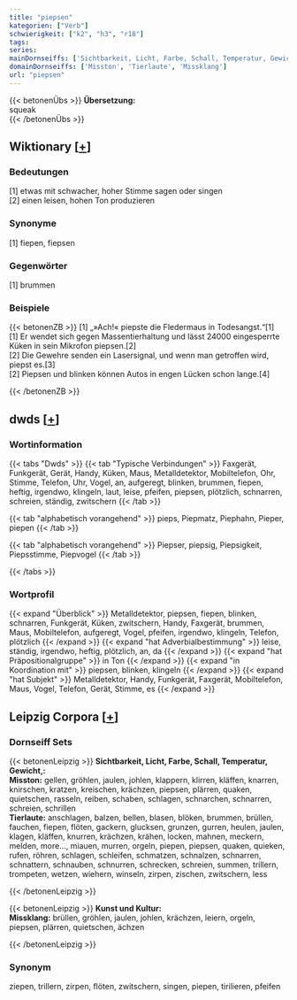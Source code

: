 ```yaml
---
title: "piepsen"
kategorien: ["Verb"]
schwierigkeit: ["k2", "h3", "r18"]
tags:
series:
mainDornseiffs: ['Sichtbarkeit, Licht, Farbe, Schall, Temperatur, Gewicht,', 'Kunst und Kultur']
domainDornseiffs: ['Misston', 'Tierlaute', 'Missklang']
url: "piepsen"
---
```


{{< betonenÜbs >}}
**Übersetzung:**  
squeak  
{{< /betonenÜbs >}}

## Wiktionary [[+](https://de.wiktionary.org/wiki/piepsen)]

### Bedeutungen
[1] etwas mit schwacher, hoher Stimme sagen oder singen  
[2] einen leisen, hohen Ton produzieren  

### Synonyme
[1] fiepen, fiepsen  

### Gegenwörter
[1] brummen  

### Beispiele
{{< betonenZB >}}
[1] „»Ach!« piepste die Fledermaus in Todesangst.“[1]  
[1] Er wendet sich gegen Massentierhaltung und lässt 24000 eingesperrte Küken in sein Mikrofon piepsen.[2]  
[2] Die Gewehre senden ein Lasersignal, und wenn man getroffen wird, piepst es.[3]  
[2] Piepsen und blinken können Autos in engen Lücken schon lange.[4]  

{{< /betonenZB >}}


## dwds [[+](https://www.dwds.de/wb/piepsen)]

### Wortinformation
{{< tabs "Dwds" >}}
{{< tab "Typische Verbindungen" >}}
Faxgerät, Funkgerät, Gerät, Handy, Küken, Maus, Metalldetektor, Mobiltelefon, Ohr, Stimme, Telefon, Uhr, Vogel, an, aufgeregt, blinken, brummen, fiepen, heftig, irgendwo, klingeln, laut, leise, pfeifen, piepsen, plötzlich, schnarren, schreien, ständig, zwitschern
{{< /tab >}}

{{< tab "alphabetisch vorangehend" >}}
pieps, Piepmatz, Piephahn, Pieper, piepen
{{< /tab >}}

{{< tab "alphabetisch vorangehend" >}}
Piepser, piepsig, Piepsigkeit, Piepsstimme, Piepvogel
{{< /tab >}}

{{< /tabs >}}

### Wortprofil
{{< expand "Überblick" >}} Metalldetektor, piepsen, fiepen, blinken, schnarren, Funkgerät, Küken, zwitschern, Handy, Faxgerät, brummen, Maus, Mobiltelefon, aufgeregt, Vogel, pfeifen, irgendwo, klingeln, Telefon, plötzlich {{< /expand >}}
{{< expand "hat Adverbialbestimmung" >}} leise, ständig, irgendwo, heftig, plötzlich, an, da {{< /expand >}}
{{< expand "hat Präpositionalgruppe" >}} in Ton {{< /expand >}}
{{< expand "in Koordination mit" >}} piepsen, blinken, klingeln {{< /expand >}}
{{< expand "hat Subjekt" >}} Metalldetektor, Handy, Funkgerät, Faxgerät, Mobiltelefon, Maus, Vogel, Telefon, Gerät, Stimme, es {{< /expand >}}

## Leipzig Corpora [[+](https://corpora.uni-leipzig.de/en/res?word=piepsen&corpusId=deu_newscrawl-public_2018)]

### Dornseiff Sets
{{< betonenLeipzig >}}
**Sichtbarkeit, Licht, Farbe, Schall, Temperatur, Gewicht,:**  
**Misston:** gellen, gröhlen, jaulen, johlen, klappern, klirren, kläffen, knarren, knirschen, kratzen, kreischen, krächzen, piepsen, plärren, quaken, quietschen, rasseln, reiben, schaben, schlagen, schnarchen, schnarren, schreien, schrillen  
**Tierlaute:** anschlagen, balzen, bellen, blasen, blöken, brummen, brüllen, fauchen, fiepen, flöten, gackern, glucksen, grunzen, gurren, heulen, jaulen, klagen, kläffen, knurren, krächzen, krähen, locken, mahnen, meckern, melden, more..., miauen, murren, orgeln, piepen, piepsen, quaken, quieken, rufen, röhren, schlagen, schleifen, schmatzen, schnalzen, schnarren, schnattern, schnauben, schnurren, schrecken, schreien, summen, trillern, trompeten, wetzen, wiehern, winseln, zirpen, zischen, zwitschern, less  

{{< /betonenLeipzig >}}


{{< betonenLeipzig >}}
**Kunst und Kultur:**  
**Missklang:** brüllen, gröhlen, jaulen, johlen, krächzen, leiern, orgeln, piepsen, plärren, quietschen, ächzen  

{{< /betonenLeipzig >}}

### Synonym
ziepen, trillern, zirpen, flöten, zwitschern, singen, piepen, tirilieren, pfeifen

